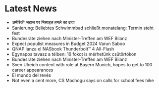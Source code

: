 # Latest News
-  अमेरिकी जहाज पर मिसाइल हमले का दावा
-  Sanierung: Beliebtes Schwimmbad schließt monatelang: Termin steht fest
-  Bundesräte ziehen nach Minister-Treffen am WEF Bilanz
-  Expect populist measures in Budget 2024 Varun Saboo
-  QNAP lanza el NASbook Thunderbolt™ 4 All-Flash
-  Egynapos tavasz a télben: 16 fokot is mérhetünk csütörtökön
-  Bundesräte ziehen nach Minister-Treffen am WEF Bilanz
-  Sven Ulreich content with role at Bayern Munich, hopes to get to 100 career appearances
-  El mundo del revés
-  Not even a cent more, CS Machogu says on calls for school fees hike
